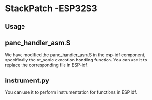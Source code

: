 # StackPatch -ESP32S3


## Usage
## panc_handler_asm.S
We have modified the panc_handler_asm.S in the esp-idf component, specifically the xt_panic exception handling function. You can use it to replace the corresponding file in ESP-idf.

## instrument.py
You can use it to perform instrumentation for functions in ESP idf.